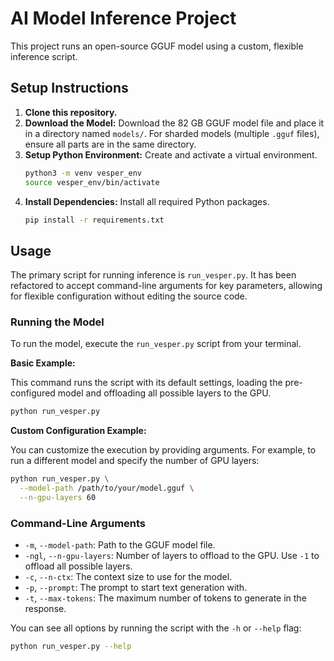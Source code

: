 # AI Model Inference Project

This project runs an open-source GGUF model using a custom, flexible inference script.

## Setup Instructions

1.  **Clone this repository.**
2.  **Download the Model:** Download the 82 GB GGUF model file and place it in a directory named `models/`. For sharded models (multiple `.gguf` files), ensure all parts are in the same directory.
3.  **Setup Python Environment:** Create and activate a virtual environment.
    ```bash
    python3 -m venv vesper_env
    source vesper_env/bin/activate
    ```
4.  **Install Dependencies:** Install all required Python packages.
    ```bash
    pip install -r requirements.txt
    ```

## Usage

The primary script for running inference is `run_vesper.py`. It has been refactored to accept command-line arguments for key parameters, allowing for flexible configuration without editing the source code.

### Running the Model

To run the model, execute the `run_vesper.py` script from your terminal.

**Basic Example:**

This command runs the script with its default settings, loading the pre-configured model and offloading all possible layers to the GPU.

```bash
python run_vesper.py
```

**Custom Configuration Example:**

You can customize the execution by providing arguments. For example, to run a different model and specify the number of GPU layers:

```bash
python run_vesper.py \
  --model-path /path/to/your/model.gguf \
  --n-gpu-layers 60
```

### Command-Line Arguments

*   `-m`, `--model-path`: Path to the GGUF model file.
*   `-ngl`, `--n-gpu-layers`: Number of layers to offload to the GPU. Use `-1` to offload all possible layers.
*   `-c`, `--n-ctx`: The context size to use for the model.
*   `-p`, `--prompt`: The prompt to start text generation with.
*   `-t`, `--max-tokens`: The maximum number of tokens to generate in the response.

You can see all options by running the script with the `-h` or `--help` flag:
```bash
python run_vesper.py --help
```
